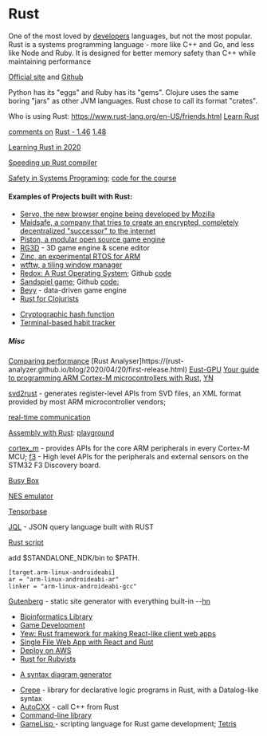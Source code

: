 # Rust
One of the most loved by [developers](http://stackoverflow.com/insights/survey/2016#technology-most-loved-dreaded-and-wanted) languages, but not the most popular. Rust is a systems programming language - more like C++ and Go, and less like Node and Ruby. It is designed for better memory safety than C++ while maintaining performance

[Official site](https://www.rust-lang.org/en-US/) and
[Github](https://github.com/rust-lang/rust) 

Python has its "eggs" and Ruby has its "gems". Clojure uses the same boring "jars" as other JVM languages. Rust chose to call its format "crates".



Who is using Rust: https://www.rust-lang.org/en-US/friends.html
[Learn Rust](https://news.ycombinator.com/item?id=24527219)

[comments on](https://news.ycombinator.com/item?id=24294960) [Rust - 1.46](https://blog.rust-lang.org/2020/08/27/Rust-1.46.0.html)
[1.48](https://blog.rust-lang.org/2020/11/19/Rust-1.48.html)

[Learning Rust in 2020](https://github.com/pretzelhammer/rust-blog/blob/master/posts/learning-rust-in-2020.md)

[Speeding up Rust compiler](https://blog.mozilla.org/nnethercote/2020/09/08/how-to-speed-up-the-rust-compiler-one-last-time/)

[Safety in Systems Programing](https://reberhardt.com/blog/2020/10/05/designing-a-new-class-at-stanford-safety-in-systems-programming.html); 
[code for the course](https://github.com/reberhardt7/cs110l-spr-2020-starter-code)

#### Examples of Projects built with Rust:
* [Servo, the new browser engine being developed by Mozilla](https://github.com/servo/servo)
* [Maidsafe, a company that tries to create an encrypted, completely decentralized "successor" to the internet](http://maidsafe.net/)
* [Piston, a modular open source game engine](http://www.piston.rs/)
* [RG3D](https://github.com/mrDIMAS/rg3d) - 3D game engine & scene editor
* [Zinc, an experimental RTOS for ARM](http://zinc.rs/)
* [wtftw, a tiling window manager](https://github.com/Kintaro/wtftw)
* [Redox: A Rust Operating System](https://www.redox-os.org); Github [code](https://github.com/redox-os/redox)
* [Sandspiel game](https://sandspiel.club); Github [code:](https://github.com/maxbittker/sandspiel) 
* [Bevy](https://bevyengine.org/news/introducing-bevy/) - data-driven game engine
* [Rust for Clojurists](https://gist.github.com/oakes/4af1023b6c5162c6f8f0)
+ [Cryptographic hash function](https://github.com/BLAKE3-team/BLAKE3)
+ [Terminal-based habit tracker](https://github.com/NerdyPepper/dijo)

##### Misc
[Comparing performance](https://bitbucket.org/blog/why-rust)
[Rust Analyser]https://(rust-analyzer.github.io/blog/2020/04/20/first-release.html)
[Eust-GPU](https://github.com/EmbarkStudios/rust-gpu/releases/tag/v0.1)
[Your guide to programming ARM Cortex-M microcontrollers with Rust](https://github.com/japaric/copper), [YN](https://news.ycombinator.com/item?id=14071282)

[svd2rust](https://docs.rs/svd2rust/)  - generates register-level APIs from SVD files, an XML format provided by most ARM microcontroller vendors; 

[real-time communication](https://blog.tonari.no/why-we-love-rust)

[Assembly with Rust](https://lfn3.net/2020/08/03/a-gentle-intro-to-assembly-with-rust/): [playground](https://play.rust-lang.org/?version=nightly&mode=debug&edition=2018&gist=9500bb2bc3f638a4dd89e81fecafac0e)

[cortex_m](https://docs.rs/cortex-m/) - provides APIs for the core ARM peripherals in every Cortex-M MCU;
[f3](https://docs.rs/f3/) - High level APIs for the peripherals and external sensors on the STM32 F3 Discovery board.

[Busy Box](https://github.com/samuela/rustybox)

[NES emulator](https://github.com/spieglt/nestur)

[Tensorbase](https://tensorbase.io/)

[JQL](https://crates.io/crates/jql) - JSON query language built with RUST

[Rust script](https://rust-script.org/)

add $STANDALONE_NDK/bin to $PATH.

    [target.arm-linux-androideabi]
    ar = "arm-linux-androideabi-ar"
    linker = "arm-linux-androideabi-gcc"

[Gutenberg](https://github.com/Keats/gutenberg) -  static site generator with everything built-in  --[hn](https://news.ycombinator.com/item?id=15507538) 

+ [Bioinformatics Library](https://github.com/10XGenomics/rust-bio)
+ [Game Development](http://iolivia.me/posts/24-hours-of-rust-game-dev/)
+ [Yew: Rust framework for making React-like client web apps](https://github.com/DenisKolodin/yew)
+ [Single File Web App with React and Rust](https://anderspitman.net/2018/04/04/static-react-rust-webapp/)
+ [Deploy on AWS](https://stackoverflow.com/questions/41250087/how-to-deploy-a-react-node-express-application-on-aws)
+ [Rust for Rubyists](https://matthias-endler.de/2017/rust-for-rubyists/)
* [A syntax diagram generator](https://lukaslueg.github.io/macro_railroad_wasm_demo/)
+ [Crepe](https://crates.io/crates/crepe) - library for declarative logic programs in Rust, with a Datalog-like syntax
+ [AutoCXX](https://github.com/google/autocxx) - call C++ from Rust
+ [Command-line library](https://github.com/rust-shell-script/rust_cmd_lib)
+ [GameLisp ](https://gamelisp.rs/) - scripting language for Rust game development; [Tetris](https://gamelisp.rs/playground/#quadris)
